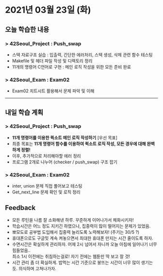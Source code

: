 # 2021년 03월 23일 (화) 

## 오늘 학습한 내용

###  > 42Seoul_Project : Push_swap

- 스택 자료구조 실습 : 입출력, 간단한 에러처리, 스택 생성, 삭제 관련 함수 테스팅
- Makefile 및 헤더 파일 작성 및 디렉토리 정리
- 11개의 명령어 C언어로 구현 : 메인 로직 작성을 위한 모든 준비 완료

### > 42Seoul_Exam : Exam02

- Exam02 치트시트 활용해서 문제 파악 및 이해



---

## 내일 학습 계획

### > 42Seoul_Project : Push_swap

- **11개 명령어를 이용한 퀵소트 메인 로직 작성하기** [우선 목표]
- 최종 목표는 **11개 명령어 함수를 이용하여 퀵소트 로직 작성, 모든 경우에 대해 완벽하게 정렬!**
- 이후, 추가적으로 처리해야할 에러 정리
- 프로그램 2개로 나누어 (checker / push_swap) 구조 잡기

### > 42Seoul_Exam : Exam02

- inter, union 문제 직접 풀어보고 테스팅
- Get_next_line 문제 확인 및 로직 정리



## Feedback

- 모든 루틴을 나름 잘 소화해낸 하루. 꾸준하게 이어나가서 체화시키자!
- 학습시간은 어느 정도 지키긴 하였으나, 집중력이 많이 떨어지는 문제가 있었음. 
- 뽀모도로 공부법 도입해서 집중력 늘리도록 노력해보자! (주기는 30/5 ?)
- 휴대폰으로도 구글밋 계속 켜놓으면서 최대한 휴대폰 만지는 시간 줄이도록 하자.
- 수면시간은 확실하게 관리하자. 어제 2시 넘어서 자니까 오늘 아침에 일어나기 너무 힘들었음..  
  최소 1시 이전에는 취침하는걸로! 자기 전에는 웹툰만 딱 보고 잘 것!
- 시간 관리 좀 더 확실하게. 밥먹는 시간 기준으로 붕뜨는 시간이 너무 많이 생기는 듯. 의식하며 고쳐나가자.

